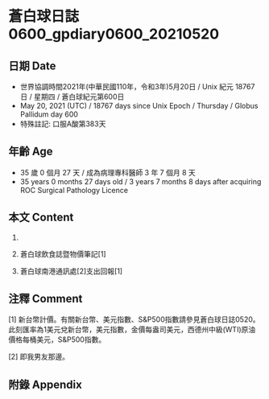 [_metadata_:encoding]: - "utf-8"
[_metadata_:language]: - "zh-Hant-TW"
[_metadata_:fileformat]: - "markdown"
[_metadata_:MIME_type]: - "text/plain"
[_metadata_:markdown_version]: - "commonmark version 0.29"
[_metadata_:markdown_spec]: - "https://spec.commonmark.org/0.29/"

# 蒼白球日誌0600_gpdiary0600_20210520 #

## 日期 Date ##

* 世界協調時間2021年(中華民國110年，令和3年)5月20日 / Unix 紀元 18767 日 / 星期四 / 蒼白球紀元第600日
* May 20, 2021 (UTC) / 18767 days since Unix Epoch / Thursday / Globus Pallidum day 600
* 特殊註記: 口服A酸第383天

## 年齡 Age ##

* 35 歲 0 個月 27 天 / 成為病理專科醫師 3 年 7 個月 8 天
* 35 years 0 months 27 days old / 3 years 7 months 8 days after acquiring ROC Surgical Pathology Licence

## 本文 Content ##

1. 

    
2. 蒼白球飲食誌暨物價筆記[1]

    
3. 蒼白球南港通訊處[2]支出回報[1]

    

## 注釋 Comment ##

[1] 新台幣計價。有關新台幣、美元指數、S&P500指數請參見蒼白球日誌0520。此刻匯率為1美元兌新台幣，美元指數，金價每盎司美元，西德州中級(WTI)原油價格每桶美元，S&P500指數。


[2] 即我男友那邊。



## 附錄 Appendix ##

